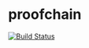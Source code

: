 # proofchain

[![Build Status](https://www.travis-ci.com/alexcambose/proofchain.svg?branch=master)](https://www.travis-ci.com/alexcambose/proofchain)
